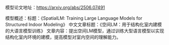 模型论文地址：https://arxiv.org/abs/2506.07491

模型概述：标题：《SpatialLM: Training Large Language Models for Structured Indoor Modeling》
中文文章标题：《空间LM：用于结构化室内建模的大语言模型训练》
文章内容：提出空间LM模型，通过训练大型语言模型以实现结构化室内环境的建模，提高模型对室内空间的理解能力。

